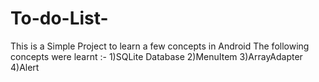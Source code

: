 # To-do-List-
This is a Simple Project to learn a few concepts in Android
The following concepts were learnt :-
1)SQLite Database
2)MenuItem
3)ArrayAdapter
4)Alert
